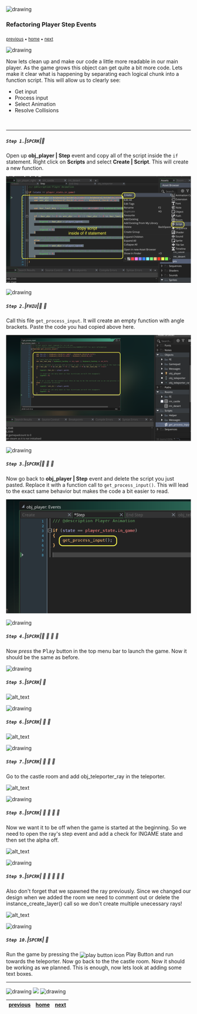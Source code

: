 <img src="https://via.placeholder.com/1000x4/45D7CA/45D7CA" alt="drawing" height="4px"/>

### Refactoring Player Step Events

<sub>[previous](../hanging-rooms-ii/README.md#user-content-changing-rooms-ii) • [home](../README.md#user-content-gms2-ue4-space-rocks) • [next](../)</sub>

<img src="https://via.placeholder.com/1000x4/45D7CA/45D7CA" alt="drawing" height="4px"/>

Now lets clean up and make our code a little more readable in our main player.  As the game grows this object can get quite a bit more code. Lets make it clear what is happening by separating each logical chunk into a function script.  This will allow us to clearly see:

* Get input
* Process input
* Select Animation
* Resolve Collisions

<br>

---


##### `Step 1.`\|`SPCRK`|:small_blue_diamond:

Open up **obj_player | Step** event and copy all of the script inside the `if` statement.  Right click on **Scripts** and select **Create | Script**. This will create a new function.

![coppy step event code inside of if statement](images/createScript.png)

<img src="https://via.placeholder.com/500x2/45D7CA/45D7CA" alt="drawing" height="2px" alt = ""/>

##### `Step 2.`\|`FHIU`|:small_blue_diamond: :small_blue_diamond: 

Call this file `get_process_input`.  It will create an empty function with angle brackets. Paste the code you had copied above here.

![copy code to script](images/getProcessInput.png)

<img src="https://via.placeholder.com/500x2/45D7CA/45D7CA" alt="drawing" height="2px" alt = ""/>

##### `Step 3.`\|`SPCRK`|:small_blue_diamond: :small_blue_diamond: :small_blue_diamond:

Now go back to **obj_player | Step** event and delete the script you just pasted.  Replace it with a function call to `get_process_input()`.  This will lead to the exact same behavior but makes the code a bit easier to read.

![call get_process_input()](images/callFunctionForStep.png)

<img src="https://via.placeholder.com/500x2/45D7CA/45D7CA" alt="drawing" height="2px" alt = ""/>

##### `Step 4.`\|`SPCRK`|:small_blue_diamond: :small_blue_diamond: :small_blue_diamond: :small_blue_diamond:

Now *press* the <kbd>Play</kbd> button in the top menu bar to launch the game. Now it should be the same as before.


<img src="https://via.placeholder.com/500x2/45D7CA/45D7CA" alt="drawing" height="2px" alt = ""/>

##### `Step 5.`\|`SPCRK`| :small_orange_diamond:



![alt_text](images/.png)

<img src="https://via.placeholder.com/500x2/45D7CA/45D7CA" alt="drawing" height="2px" alt = ""/>

##### `Step 6.`\|`SPCRK`| :small_orange_diamond: :small_blue_diamond:



![alt_text](images/.png)

<img src="https://via.placeholder.com/500x2/45D7CA/45D7CA" alt="drawing" height="2px" alt = ""/>

##### `Step 7.`\|`SPCRK`| :small_orange_diamond: :small_blue_diamond: :small_blue_diamond:

Go to the castle room and add obj_teleporter_ray in the teleporter.

![alt_text](images/.png)

<img src="https://via.placeholder.com/500x2/45D7CA/45D7CA" alt="drawing" height="2px" alt = ""/>

##### `Step 8.`\|`SPCRK`| :small_orange_diamond: :small_blue_diamond: :small_blue_diamond: :small_blue_diamond:

Now we want it to be off when the game is started at the beginning.  So we need to open the ray's step event and add a check for INGAME state and then set the alpha off.

![alt_text](images/.png)

<img src="https://via.placeholder.com/500x2/45D7CA/45D7CA" alt="drawing" height="2px" alt = ""/>

##### `Step 9.`\|`SPCRK`| :small_orange_diamond: :small_blue_diamond: :small_blue_diamond: :small_blue_diamond: :small_blue_diamond:

Also don't forget that we spawned the ray previously.  Since we changed our design when we added the room we need to comment out or delete the instance_create_layer() call so we don't create multiple unecessary rays!

![alt_text](images/.png)

<img src="https://via.placeholder.com/500x2/45D7CA/45D7CA" alt="drawing" height="2px" alt = ""/>

##### `Step 10.`\|`SPCRK`| :large_blue_diamond:

Run the game by pressing the <img style="vertical-align:middle" src="http://marcaubanel.com/gamemaker/GMS2-Images/Shared/Icon_RunProject.png" alt="play button icon"> Play Button and run towards the teleporter. Now go back to the the castle room. Now it should be working as we planned.  This is enough, now lets look at adding some text boxes.

___


<img src="https://via.placeholder.com/1000x4/dba81a/dba81a" alt="drawing" height="4px" alt = ""/>

<img src="https://via.placeholder.com/1000x100/45D7CA/000000/?text=Next Up - Text Boxes">

<img src="https://via.placeholder.com/1000x4/dba81a/dba81a" alt="drawing" height="4px" alt = ""/>

| [previous](../hanging-rooms-ii/README.md#user-content-changing-rooms-ii)| [home](../README.md#user-content-gms2-ue4-space-rocks) | [next](../)|
|---|---|---|
